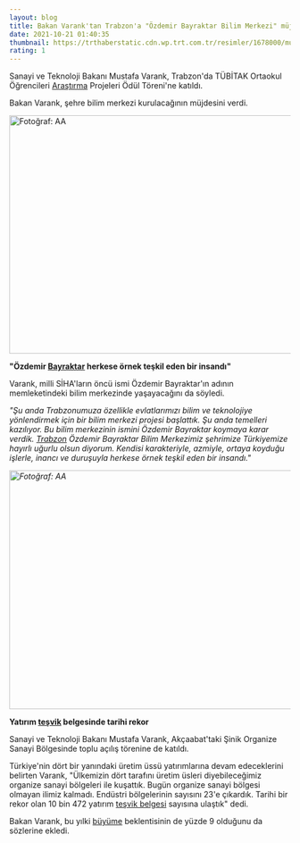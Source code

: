 ```yaml
--- 
layout: blog
title: Bakan Varank'tan Trabzon'a "Özdemir Bayraktar Bilim Merkezi" müjdesi
date: 2021-10-21 01:40:35
thumbnail: https://trthaberstatic.cdn.wp.trt.com.tr/resimler/1678000/mustafa-varank-aa-1678897.jpg
rating: 1
---
```

<p>
	Sanayi ve Teknoloji Bakanı Mustafa Varank, Trabzon'da TÜBİTAK Ortaokul Öğrencileri <a href="https://www.trthaber.com/etiket/arastirma/" target="_blank">Araştırma</a> Projeleri Ödül Töreni'ne katıldı.</p>
<p>
	Bakan Varank, şehre bilim merkezi kurulacağının müjdesini verdi.</p>
<p>
	<img alt="Fotoğraf: AA" src="../dosyalar/images/aa_picture_20211020_25885490.jpg" style="width: 650px; height: 427px;" /></p>
<p>
	<strong>"Özdemir <a href="https://www.trthaber.com/etiket/bayraktar/" target="_blank">Bayraktar</a> herkese örnek teşkil eden bir insandı"</strong></p>
<p>
	Varank, milli SİHA'ların öncü ismi Özdemir Bayraktar'ın adının memleketindeki bilim merkezinde yaşayacağını da söyledi.</p>
<p>
	<em>"Şu anda Trabzonumuza özellikle evlatlarımızı bilim ve teknolojiye yönlendirmek için bir bilim merkezi projesi başlattık. Şu anda temelleri kazılıyor. Bu bilim merkezinin ismini Özdemir Bayraktar koymaya karar verdik. <a href="https://www.trthaber.com/etiket/trabzon/" target="_blank">Trabzon</a> Özdemir Bayraktar Bilim Merkezimiz şehrimize Türkiyemize hayırlı uğurlu olsun diyorum. Kendisi karakteriyle, azmiyle, ortaya koyduğu işlerle, inancı ve duruşuyla herkese örnek teşkil eden bir insandı."</em></p>
<p>
	<em><img alt="Fotoğraf: AA" src="../dosyalar/images/aa_picture_20211020_25885496.jpg" style="width: 650px; height: 428px;" /></em></p>
<p>
	<strong>Yatırım <a href="https://www.trthaber.com/etiket/tesvik/" target="_blank">teşvik</a> belgesinde tarihi rekor</strong></p>
<p>
	Sanayi ve Teknoloji Bakanı Mustafa Varank, Akçaabat'taki Şinik Organize Sanayi Bölgesinde toplu açılış törenine de katıldı.</p>
<p>
	Türkiye'nin dört bir yanındaki üretim üssü yatırımlarına devam edeceklerini belirten Varank, "Ülkemizin dört tarafını üretim üsleri diyebileceğimiz organize sanayi bölgeleri ile kuşattık. Bugün organize sanayi bölgesi olmayan ilimiz kalmadı. Endüstri bölgelerinin sayısını 23'e çıkardık. Tarihi bir rekor olan 10 bin 472 yatırım <a href="https://www.trthaber.com/etiket/tesvik-belgesi/" target="_blank">teşvik belgesi</a> sayısına ulaştık" dedi.</p>
<p>
	Bakan Varank, bu yılki <a href="https://www.trthaber.com/etiket/buyume/" target="_blank">büyüme</a> beklentisinin de yüzde 9 olduğunu da sözlerine ekledi. </p>
